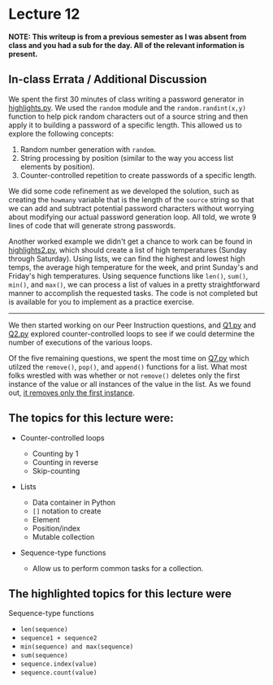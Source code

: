 # Lecture 12

**NOTE: This writeup is from a previous semester as I was absent from class and you had a sub for the day. All of the relevant information is present.**

## In-class Errata / Additional Discussion

We spent the first 30 minutes of class writing a password generator in [highlights.py](highlights.py). We used the `random` module and the `random.randint(x,y)` function to help pick random characters out of a source string and then apply it to building a password of a specific length.  This allowed us to explore the following concepts:

1. Random number generation with `random`.
2. String processing by position (similar to the way you access list elements by position).
3. Counter-controlled repetition to create passwords of a specific length.

We did some code refinement as we developed the solution, such as creating the `howmany` variable that is the length of the `source` string so that we can add and subtract potential password characters without worrying about modifying our actual password generation loop. All told, we wrote 9 lines of code that will generate strong passwords.

Another worked example we didn't get a chance to work can be found in [highlights2.py](highlights2.py), which should create a list of high temperatures (Sunday through Saturday). Using lists, we can find the highest and lowest high temps, the average high temperature for the week, and print Sunday's and Friday's high temperatures. Using sequence functions like `len()`, `sum()`, `min()`, and `max()`, we can process a list of values in a pretty straightforward manner to accomplish the requested tasks. The code is not completed but is available for you to implement as a practice exercise.

----

We then started working on our Peer Instruction questions, and [Q1.py](Q1.py) and [Q2.py](Q2.py) explored counter-controlled loops to see if we could determine the number of executions of the various loops.

Of the five remaining questions, we spent the most time on [Q7.py](Q7.py) which utilzed the `remove()`, `pop()`, and `append()` functions for a list. What most folks wrestled with was whether or not `remove()` deletes only the first instance of the value or all instances of the value in the list. As we found out, [it removes only the first instance](https://www.programiz.com/python-programming/methods/list/remove).


## The topics for this lecture were:

* Counter-controlled loops
	- Counting by 1
 	- Counting in reverse
	- Skip-counting

* Lists
	- Data container in Python
	- `[]` notation to create
	- Element
	- Position/index
	- Mutable collection

* Sequence-type functions
	- Allow us to perform common tasks for a collection.



## The highlighted topics for this lecture were

Sequence-type functions

* `len(sequence)`
* `sequence1 + sequence2`
* `min(sequence) and max(sequence)`
* `sum(sequence)`
* `sequence.index(value)`
* `sequence.count(value)`

